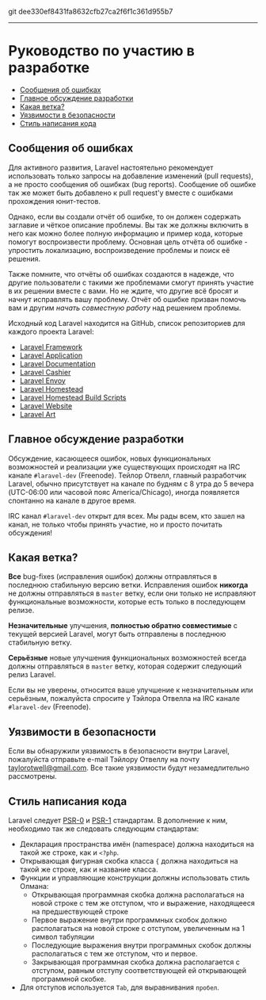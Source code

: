 git dee330ef8431fa8632cfb27ca2f6f1c361d955b7

---

# Руководство по участию в разработке

- [Сообщения об ошибках](#bug-reports)
- [Главное обсуждение разработки](#core-development-discussion)
- [Какая ветка?](#which-branch)
- [Уязвимости в безопасности](#security-vulnerabilities)
- [Стиль написания кода](#coding-style)

<a name="bug-reports"></a>
## Сообщения об ошибках

Для активного развития, Laravel настоятельно рекомендует использовать только запросы на добавление изменений (pull requests), а не просто сообщения об ошибках (bug reports).
Сообщение об ошибке так же может быть добавлено к pull request'у вместе с ошибками прохождения юнит-тестов.

Однако, если вы создали отчёт об ошибке, то он должен содержать заглавие и чёткое описание проблемы.
Вы так же должны включить в него как можно более полную информацию и пример кода, которые помогут воспроизвести проблему.
Основная цель отчёта об ошибке - упростить локализацию, воспроизведение проблемы и поиск её решения.

Также помните, что отчёты об ошибках создаются в надежде, что другие пользователи с такими же проблемами смогут принять участие в их решении вместе с вами.
Но не ждите, что другие всё бросят и начнут исправлять вашу проблему. Отчёт об ошибке призван помочь вам и другим _начать совместную работу_ над решением проблемы.

Исходный код Laravel находится на GitHub, список репозиториев для каждого проекта Laravel:

- [Laravel Framework](https://github.com/laravel/framework)
- [Laravel Application](https://github.com/laravel/laravel)
- [Laravel Documentation](https://github.com/laravel/docs)
- [Laravel Cashier](https://github.com/laravel/cashier)
- [Laravel Envoy](https://github.com/laravel/envoy)
- [Laravel Homestead](https://github.com/laravel/homestead)
- [Laravel Homestead Build Scripts](https://github.com/laravel/settler)
- [Laravel Website](https://github.com/laravel/laravel.com)
- [Laravel Art](https://github.com/laravel/art)

<a name="core-development-discussion"></a>
## Главное обсуждение разработки

Обсуждение, касающееся ошибок, новых функциональных возможностей и реализации уже существующих происходят на IRC канале `#laravel-dev` (Freenode). Тейлор Отвелл, главный разработчик Laravel, обычно присутствует на канале по будням с 8 утра до 5 вечера (UTC-06:00 или часовой пояс America/Chicago), иногда появляется спонтанно на канале в другое время.

IRC канал `#laravel-dev` открыт для всех. Мы рады всем, кто зашел на канал, не только чтобы принять участие, но и просто почитать обсуждения!

<a name="which-branch"></a>
## Какая ветка?

**Все** bug-fixes (исправления ошибок) должны отправляться в последнюю стабильную версию ветки. Исправления ошибок **никогда** не должны отправляться в `master` ветку, если они только не исправляют функциональные возможности, которые есть только в последующем релизе.

**Незначительные** улучшения, **полностью обратно совместимые** с текущей версией Laravel, могут быть отправлены в последнюю стабильную ветку.

**Серьёзные** новые улучшения функциональных возможностей всегда должны отправляться в `master` ветку, которая содержит следующий релиз Laravel.

Если вы не уверены, относится ваше улучшение к незначительным или серьёзным, пожалуйста спросите у Тэйлора Отвелла на IRC канале `#laravel-dev` (Freenode).

<a name="security-vulnerabilities"></a>
## Уязвимости в безопасности

Если вы обнаружили уязвимость в безопасности внутри Laravel, пожалуйста отправьте e-mail Тэйлору Отвеллу на почту <a href="mailto:taylorotwell@gmail.com">taylorotwell@gmail.com</a>. Все такие уязвимости будут незамедлительно рассмотрены.

<a name="coding-style"></a>
## Стиль написания кода

Laravel следует [PSR-0](https://github.com/php-fig/fig-standards/blob/master/accepted/PSR-0.md) и [PSR-1](https://github.com/php-fig/fig-standards/blob/master/accepted/PSR-1-basic-coding-standard.md) стандартам. В дополнение к ним, необходимо так же следовать следующим стандартам:

- Декларация пространства имён (namespace) должна находиться на такой же строке, как и `<?php`.
- Открывающая фигурная скобка класса `{` должна находиться на такой же строке, как и название класса.
- Функции и управляющие конструкции должны использовать стиль Олмана:
	- Открывающая программная скобка должна располагаться на новой строке с тем же отступом, что и выражение, находящееся на предшествующей строке
	- Первое выражение внутри программных скобок должно располагаться на новой строке с отступом, увеличенным на 1 символ табуляции
	- Последующие выражения внутри программных скобок должны располагаться с тем же отступом, что и первое.
	- Закрывающая программная скобка должна располагается с отступом, равным отступу соответствующей ей открывающей программной скобке.
- Для отступов используется `Tab`, для выравнивания `пробел`.
